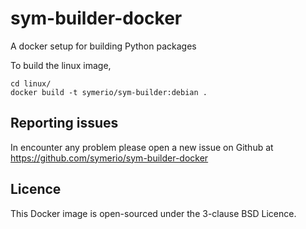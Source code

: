 # sym-builder-docker

A docker setup for building Python packages


To build the linux image,
```
cd linux/
docker build -t symerio/sym-builder:debian .
```


## Reporting issues

In encounter any problem please open a new issue on Github at https://github.com/symerio/sym-builder-docker


## Licence

This Docker image is open-sourced under the 3-clause BSD Licence.

